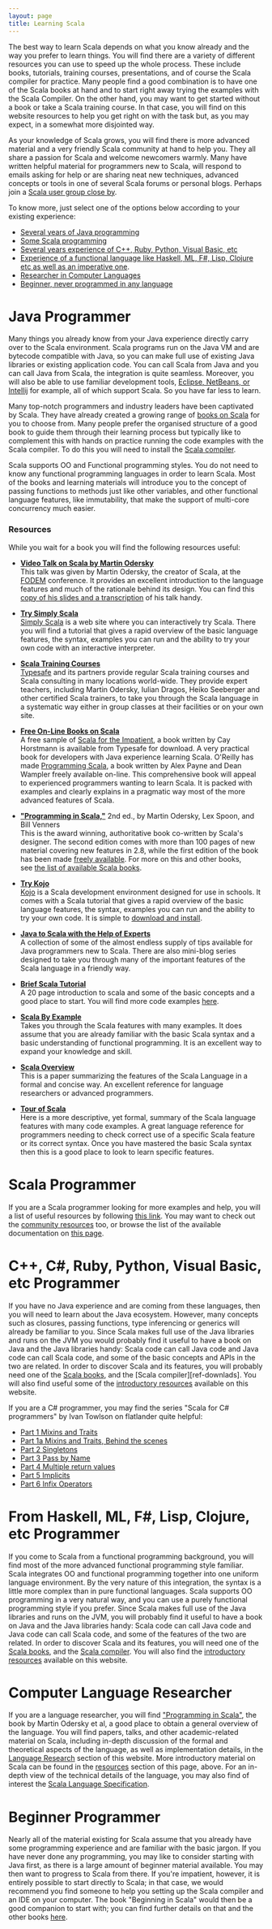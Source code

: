 ```yaml
---
layout: page
title: Learning Scala
---
```


[ref-books]: http://www.scala-lang.org/node/959 "Books on Scala"
[ref-tools]: http://www.scala-lang.org/node/91#ide_plugins "IDE and Editor plugis"
[ref-downloads]: http://www.scala-lang.org/downloads# "Scala Distribution"
[ref-java-to-scala-with-experts]: http://www.scala-lang.org/node/960 "Java to Scala with experts"
[ref-tour-of-scala]: http://docs.scala-lang.org/tutorials/ "A Tour of Scala"
[ref-code-examples]: http://www.scala-lang.org/node/219 "Code Examples"
[ref-tutorial]: http://www.scala-lang.org/docu/files/ScalaTutorial.pdf "Scala Tutorial"
[ref-scala-by-example]: http://www.scala-lang.org/docu/files/ScalaByExample.pdf# "Scala by Example"
[ref-scala-overview]: http://www.scala-lang.org/docu/files/ScalaOverview.pdf# "Scala Overview"
[ref-scala-reference]: http://www.scala-lang.org/docu/files/ScalaReference.pdf# "Scala Language Specification"
[ref-community]: http://www.scala-lang.org/node/1707 "Scala Community"
[ref-docs]: http://www.scala-lang.org/node/197 "Scala Documentation"
[ref-research]: http://www.scala-lang.org/node/143 "Language Research"


The best way to learn Scala depends on what you know already and the way
you prefer to learn things. You will find there are a variety of
different resources you can use to speed up the whole process. These
include books, tutorials, training courses, presentations, and of course
the Scala compiler for practice. Many people find a good combination is
to have one of the Scala books at hand and to start right away trying
the examples with the Scala Compiler. On the other hand, you may want to
get started without a book or take a Scala training course. In that
case, you will find on this website resources to help you get right on
with the task but, as you may expect, in a somewhat more disjointed way.

As your knowledge of Scala grows, you will find there is more advanced
material and a very friendly Scala community at hand to help you. They
all share a passion for Scala and welcome newcomers warmly. Many have
written helpful material for programmers new to Scala, will respond to
emails asking for help or are sharing neat new techniques, advanced
concepts or tools in one of several Scala forums or personal blogs.
Perhaps join a [Scala user group close by](http://www.scala-tribes.org).

To know more, just select one of the options below according to your
existing experience:

-   [Several years of Java programming](#Java)
-   [Some Scala programming](#Scala)
-   [Several years experience of C++, Ruby, Python, Visual Basic,
    etc](#CRuby)
-   [Experience of a functional language like Haskell, ML, F\#, Lisp,
    Clojure etc as well as an imperative one](#Func).
-   [Researcher in Computer Languages](#Research)
-   [Beginner, never programmed in any language](#Begin)

<a id="Java"></a>Java Programmer
================================

Many things you already know from your Java experience directly carry
over to the Scala environment. Scala programs run on the Java VM and are
bytecode compatible with Java, so you can make full use of existing Java
libraries or existing application code. You can call Scala from Java and
you can call Java from Scala, the integration is quite seamless.
Moreover, you will also be able to use familiar development tools,
[Eclipse, NetBeans, or Intellij][ref-tools] for example,
all of which support Scala. So you have far less to learn.

Many top-notch programmers and industry leaders have been captivated by
Scala. They have already created a growing range of [books on
Scala][ref-books] for you to choose from. Many
people prefer the organised structure of a good book to guide them
through their learning process but typically like to complement this
with hands on practice running the code examples with the Scala
compiler. To do this you will need to install the [Scala
compiler][ref-downloads].

Scala supports OO and Functional programming styles. You do not need to
know any functional programming languages in order to learn Scala. Most
of the books and learning materials will introduce you to the concept of
passing functions to methods just like other variables, and other
functional language features, like immutability, that make the support
of multi-core concurrency much easier.

### <a id="Resources"></a>Resources

While you wait for a book you will find the following resources useful:

-   [**Video Talk on Scala by Martin
    Odersky**](http://ftp.heanet.ie/mirrors/fosdem-video/2009/maintracks/scala.xvid.avi)  
    This talk was given by Martin Odersky, the creator of Scala, at the
    [FODEM](http://www.fosdem.org/2009/about/fosdem) conference. It
    provides an excellent introduction to the language features and much
    of the rationale behind its design. You can find this [copy of his
    slides and a
    transcription](http://www.slideshare.net/Odersky/fosdem-2009-1013261)
    of his talk handy.
      
-   [**Try Simply Scala**](http://www.simplyscala.com/)  
    [Simply Scala](http://www.simplyscala.com/) is a web site where you
    can interactively try Scala. There you will find a tutorial that
    gives a rapid overview of the basic language features, the syntax,
    examples you can run and the ability to try your own code with an
    interactive interpreter.
      
-   [**Scala Training
    Courses**](http://www.typesafe.com/products/training)  
    [Typesafe](http://www.typesafe.com/) and its partners provide
    regular Scala training courses and Scala consulting in many
    locations world-wide. They provide expert teachers, including Martin
    Odersky, Iulian Dragos, Heiko Seeberger and other certified Scala
    trainers, to take you through the Scala language in a systematic way
    either in group classes at their facilities or on your own site.
      
-   [**Free On-Line Books on
    Scala**](http://programming-scala.labs.oreilly.com/)  
    A free sample of [Scala for the
    Impatient](http://typesafe.com/resources/scala-for-the-impatient), a
    book written by Cay Horstmann is available from Typesafe for
    download. A very practical book for developers with Java experience
    learning Scala. O'Reilly has made [Programming
    Scala](http://programming-scala.labs.oreilly.com/), a book written
    by Alex Payne and Dean Wampler freely available on-line. This
    comprehensive book will appeal to experienced programmers wanting to
    learn Scala. It is packed with examples and clearly explains in a
    pragmatic way most of the more advanced features of Scala.
      
-   [**"Programming in
    Scala,"**](http://www.artima.com/shop/programming_in_scala_2ed) 2nd
    ed., by Martin Odersky, Lex Spoon, and Bill Venners  
    This is the award winning, authoritative book co-written by Scala's
    designer. The second edition comes with more than 100 pages of new
    material covering new features in 2.8, while the first edition of
    the book has been made [freely
    available](http://www.artima.com/pins1ed/). For more on this and
    other books, see [the list of available Scala books][ref-books].
      
-   [**Try Kojo**](http://kogics.net/kojo-download)  
    [Kojo](http://kogics.net/kojo-download) is a Scala development
    environment designed for use in schools. It comes with a Scala
    tutorial that gives a rapid overview of the basic language features,
    the syntax, examples you can run and the ability to try your own
    code. It is simple to [download and
    install](http://kogics.net/kojo-download).
      
-   [**Java to Scala with the Help of
    Experts**][ref-java-to-scala-with-experts]  
    A collection of some of the almost endless supply of tips available
    for Java programmers new to Scala. There are also mini-blog series
    designed to take you through many of the important features of the
    Scala language in a friendly way.
      
-   [**Brief Scala Tutorial**][ref-tutorial]  
    A 20 page introduction to scala and some of the basic concepts and
    a good place to start. You will find more code examples
    [here][ref-code-examples].
      
-   [**Scala By Example**][ref-scala-by-example]  
    Takes you through the Scala features with many examples. It does
    assume that you are already familiar with the basic Scala syntax and
    a basic understanding of functional programming. It is an excellent
    way to expand your knowledge and skill.
      
-   [**Scala Overview**][ref-scala-overview]  
    This is a paper summarizing the features of the Scala Language in a
    formal and concise way. An excellent reference for language
    researchers or advanced programmers.
      
-   [**Tour of Scala**][ref-tour-of-scala]  
    Here is a more descriptive, yet formal, summary of the Scala
    language features with many code examples. A great language
    reference for programmers needing to check correct use of a specific
    Scala feature or its correct syntax. Once you have mastered the
    basic Scala syntax then this is a good place to look to learn
    specific features.


<a id="Scala"></a>Scala Programmer
==================================

If you are a Scala programmer looking for more examples and help, you
will a list of useful resources by following [this link](#Resources).
You may want to check out the [community resources][ref-community] 
too, or browse the list of the available documentation on [this
page][ref-docs].



<a id="CRuby"></a>C++, C\#, Ruby, Python, Visual Basic, etc Programmer
======================================================================

If you have no Java experience and are coming from these languages, then
you will need to learn about the Java ecosystem. However, many concepts
such as closures, passing functions, type inferencing or generics will
already be familiar to you. Since Scala makes full use of the Java
libraries and runs on the JVM you would probably find it useful to have
a book on Java and the Java libraries handy: Scala code can call Java
code and Java code can call Scala code, and some of the basic concepts
and APIs in the two are related. In order to discover Scala and its
features, you will probably need one of the [Scala books][ref-books],
and the [Scala compiler][ref-downlads]. You will also find
useful some of the [introductory resources](#Resources) available on
this website.

If you are a C\# programmer, you may find the series "Scala for C\#
programmers" by Ivan Towlson on flatlander quite helpful:

-   [Part 1 Mixins and
    Traits](http://hestia.typepad.com/flatlander/2009/01/scala-for-c-programmers-part-1-mixins-and-traits.html)
-   [Part 1a Mixins and Traits, Behind the
    scenes](http://hestia.typepad.com/flatlander/2009/01/scala-for-c-programmers-part-1a-mixins-and-traits-behind-the-scenes.html)
-   [Part 2
    Singletons](http://hestia.typepad.com/flatlander/2009/01/scala-for-c-programmers-part-2-singletons.html)
-   [Part 3 Pass by
    Name](http://hestia.typepad.com/flatlander/2009/01/scala-for-c-programmers-part-3-pass-by-name.html)
-   [Part 4 Multiple return
    values](http://hestia.typepad.com/flatlander/2009/02/scala-for-c-programmers-part-4-multiple-return-values.html)
-   [Part 5
    Implicits](http://hestia.typepad.com/flatlander/2009/03/scala-for-c-programmers-part-5-implicits.html)
-   [Part 6 Infix
    Operators](http://hestia.typepad.com/flatlander/2009/03/scala-for-c-programmers-part-6-infix-operators.html)



<a id="Func"></a>From Haskell, ML, F\#, Lisp, Clojure, etc Programmer
=====================================================================

If you come to Scala from a functional programming background, you will
find most of the more advanced functional programming style familiar.
Scala integrates OO and functional programming together into one uniform
language environment. By the very nature of this integration, the syntax
is a little more complex than in pure functional languages. Scala
supports OO programming in a very natural way, and you can use a purely
functional programming style if you prefer. Since Scala makes full use
of the Java libraries and runs on the JVM, you will probably find it
useful to have a book on Java and the Java libraries handy: Scala code
can call Java code and Java code can call Scala code, and some of the
features of the two are related. In order to discover Scala and its
features, you will need one of the [Scala books][ref-books], and the 
[Scala compiler][ref-downloads]. You will also find the
[introductory resources](#Resources) available on this website.



<a id="Research"></a>Computer Language Researcher
=================================================

If you are a language researcher, you will find ["Programming in
Scala"][ref-books], the book by Martin Odersky
et al, a good place to obtain a general overview of the language. You
will find papers, talks, and other academic-related material on Scala,
including in-depth discussion of the formal and theoretical aspects of
the language, as well as implementation details, in the [Language
Research][ref-research] section of this website.
More introductory material on Scala can be found in the
[resources](#Resources) section of this page, above. For an in-depth
view of the technical details of the language, you may also find of
interest the [Scala Language Specification][ref-scala-reference].



<a id="Begin"></a>Beginner Programmer
=====================================

Nearly all of the material existing for Scala assume that you already
have some programming experience and are familiar with the basic jargon.
If you have never done any programming, you may like to consider
starting with Java first, as there is a large amount of beginner
material available. You may then want to progress to Scala from there.
If you're impatient, however, it is entirely possible to start directly
to Scala; in that case, we would recommend you find someone to help you
setting up the Scala compiler and an IDE on your computer. The book
"Beginning in Scala" would then be a good companion to start with; you
can find further details on that and the other books [here][ref-books].
